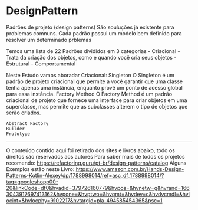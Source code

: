 # DesignPattern
Padrões de projeto (design patterns)
São souluções já existente para problemas comnuns.
Cada padrão possui um modelo bem definido para resolver um determinado prblemas
  
Temos uma lista de 22 Padrões divididos em 3 categorias
    - Criacional
        - Trata da criação dos objetos, como e quando você cria seus objetos
    - Estrutural
    - Comportamental

Neste Estudo vamos aboradar 
 Criacional:
    Singleton
        O Singleton é um padrão de projeto criacional que permite a você garantir que uma classe tenha apenas
        uma instância, enquanto provê um ponto de acesso global para essa instância.
    Factory Method
        O Factory Method é um padrão criacional de projeto que fornece uma interface para criar objetos 
        em uma superclasse, mas permite que as subclasses alterem o tipo de objetos que serão criados.

    Abstract Factory
    Builder
    Prototype


------
O conteúdo contido aqui foi retirado dos sites e livros abaixo, todo os direitos são reservados aos autores
Para saber mais de todos os projetos recomendo:
    https://refactoring.guru/pt-br/design-patterns/catalog
Alguns Exemplos estão neste Livro:
    https://www.amazon.com.br/Hands-Design-Patterns-Kotlin-Alexey/dp/1788998014/ref=asc_df_1788998014/?tag=googleshopp00-20&linkCode=df0&hvadid=379726160779&hvpos=&hvnetw=g&hvrand=1663043917697413162&hvpone=&hvptwo=&hvqmt=&hvdev=c&hvdvcmdl=&hvlocint=&hvlocphy=9102217&hvtargid=pla-494585454365&psc=1
